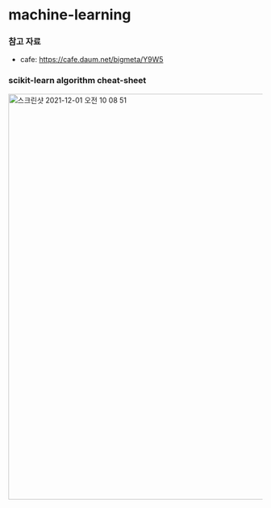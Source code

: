# machine-learning


### 참고 자료
- cafe: https://cafe.daum.net/bigmeta/Y9W5

### scikit-learn algorithm cheat-sheet
<img width="805" alt="스크린샷 2021-12-01 오전 10 08 51" src="https://user-images.githubusercontent.com/89058117/144153402-95f445fa-cad5-4fed-be8b-3c19587da986.png">
